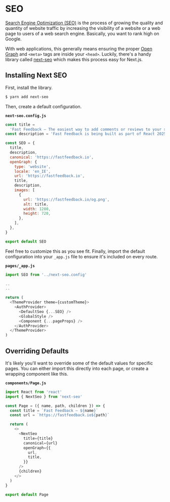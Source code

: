# SEO

[Search Engine Optimization (SEO)](https://en.wikipedia.org/wiki/Search_engine_optimization) is the process of growing the quality and quantity of website traffic by increasing the visibility of a website or a web page to users of a web search engine. Basically, you want to rank high on Google.

With web applications, this generally means ensuring the proper [Open Graph](https://ogp.me/) and `<meta>` tags are inside your `<head>`. Luckily, there's a handy library called [next-seo](https://github.com/garmeeh/next-seo) which makes this process easy for Next.js.

## Installing Next SEO

First, install the library.

```bash
$ yarn add next-seo
```

Then, create a default configuration.

**`next-seo.config.js`**

```js
const title =
  'Fast Feedback – The easiest way to add comments or reviews to your static site.'
const description = 'Fast Feedback is being built as part of React 2025.'

const SEO = {
  title,
  description,
  canonical: 'https://fastfeedback.io',
  openGraph: {
    type: 'website',
    locale: 'en_IE',
    url: 'https://fastfeedback.io',
    title,
    description,
    images: [
      {
        url: 'https://fastfeedback.io/og.png',
        alt: title,
        width: 1280,
        height: 720,
      },
    ],
  },
}

export default SEO
```

Feel free to customize this as you see fit. Finally, import the default configuration into your `_app.js` file to ensure it's included on every route.

**`pages/_app.js`**

```js
import SEO from '../next-seo.config'

..
..

return (
  <ThemeProvider theme={customTheme}>
    <AuthProvider>
      <DefaultSeo {...SEO} />
      <GlobalStyle />
      <Component {...pageProps} />
    </AuthProvider>
  </ThemeProvider>
)
```

## Overriding Defaults

It's likely you'll want to override some of the default values for specific pages. You can either import this directly into each page, or create a wrapping component like this.

**`components/Page.js`**

```js
import React from 'react'
import { NextSeo } from 'next-seo'

const Page = ({ name, path, children }) => {
  const title = `Fast Feedback – ${name}`
  const url = `https://fastfeedback.io${path}`

  return (
    <>
      <NextSeo
        title={title}
        canonical={url}
        openGraph={{
          url,
          title,
        }}
      />
      {children}
    </>
  )
}

export default Page
```

